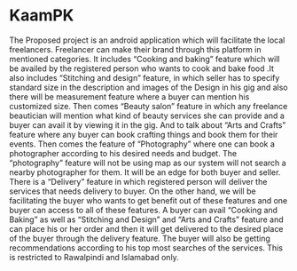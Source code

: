 # KaamPK
The Proposed project is an android application which will facilitate the local freelancers. Freelancer can make their brand through this platform in mentioned categories. It includes “Cooking and baking” feature which will be availed by the registered person who wants to cook and bake food .It also includes “Stitching and design” feature, in which seller has to specify standard size in the description and images of the Design in his gig and also there will be measurement feature where a buyer can mention his customized size. Then comes “Beauty salon” feature in which any freelance beautician will mention what kind of beauty services she can provide and a buyer can avail it by viewing it in the gig. And to talk about “Arts and Crafts” feature where any buyer can book crafting things and book them for their events. Then comes the feature of “Photography” where one can book a photographer according to his desired needs and budget. The “photography” feature will not be using map as our system will not search a nearby photographer for them. It will be an edge for both buyer and seller. There is a “Delivery” feature in which registered person will deliver the services that needs delivery to buyer. On the other hand, we will be facilitating the buyer who wants to get benefit out of these features and one buyer can access to all of these features. A buyer can avail “Cooking and Baking” as well as “Stitching and Design” and “Arts and Crafts” feature and can place his or her order and then it will get delivered to the desired place of the buyer through the delivery feature. The buyer will also be getting recommendations according to his top most searches of the services. This is restricted to Rawalpindi and Islamabad only.
